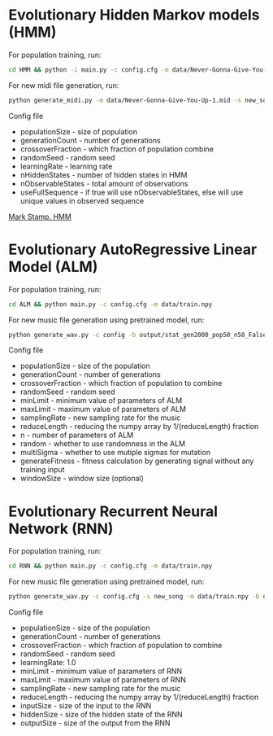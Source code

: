 # Evolutionary Hidden Markov models (HMM)
For population training, run:
```sh
cd HMM && python -i main.py -c config.cfg -m data/Never-Gonna-Give-You-Up-1.mid
```
For new midi file generation, run:
```sh
python generate_midi.py -m data/Never-Gonna-Give-You-Up-1.mid -s new_song -b output/stat_gen1000_hid50_state41.pickle
```
Config file
* populationSize - size of population
* generationCount - number of generations
* crossoverFraction - which fraction of population combine
* randomSeed - random seed
* learningRate - learning rate
* nHiddenStates - number of hidden states in HMM
* nObservableStates - total amount of observations
* useFullSequence - if true will use nObservableStates, else will use unique values in observed sequence

[Mark Stamp. HMM](https://www.cs.sjsu.edu/~stamp/RUA/HMM.pdf)

# Evolutionary AutoRegressive Linear Model (ALM)
For population training, run:
```sh
cd ALM && python main.py -c config.cfg -m data/train.npy
```
For new music file generation using pretrained model, run:
```sh
python generate_wav.py -c config -b output/stat_gen2000_pop50_n50_False.pickle -m data/train.npy -s new_song
```
Config file
* populationSize - size of the population 
* generationCount - number of generations
* crossoverFraction - which fraction of population to combine
* randomSeed - random seed
* minLimit - minimum value of parameters of ALM
* maxLimit - maximum value of parameters of ALM
* samplingRate - new sampling rate for the music
* reduceLength - reducing the numpy array by 1/(reduceLength) fraction
* n - number of parameters of ALM
* random - whether to use randomness in the ALM
* multiSigma - whether to use mutiple sigmas for mutation
* generateFitness - fitness calculation by generating signal without any training input
* windowSize - window size (optional)

# Evolutionary Recurrent Neural Network (RNN)
For population training, run:
```sh
cd RNN && python main.py -c config.cfg -m data/train.npy
```
For new music file generation using pretrained model, run:
```sh
python generate_wav.py -c config.cfg -s new_song -m data/train.npy -b output/stat_gen10000_pop50_in1_h30_o1_reduce5.pickle
```
Config file
* populationSize - size of the population
* generationCount - number of generations
* crossoverFraction - which fraction of population to combine
* randomSeed - random seed
* learningRate: 1.0
* minLimit - minimum value of parameters of RNN
* maxLimit - maximum value of parameters of RNN
* samplingRate - new sampling rate for the music
* reduceLength - reducing the numpy array by 1/(reduceLength) fraction
* inputSize - size of the input to the RNN
* hiddenSize - size of the hidden state of the RNN
* outputSize - size of the output from the RNN
